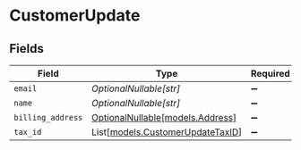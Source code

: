 # CustomerUpdate


## Fields

| Field                                                                | Type                                                                 | Required                                                             | Description                                                          |
| -------------------------------------------------------------------- | -------------------------------------------------------------------- | -------------------------------------------------------------------- | -------------------------------------------------------------------- |
| `email`                                                              | *OptionalNullable[str]*                                              | :heavy_minus_sign:                                                   | N/A                                                                  |
| `name`                                                               | *OptionalNullable[str]*                                              | :heavy_minus_sign:                                                   | N/A                                                                  |
| `billing_address`                                                    | [OptionalNullable[models.Address]](../models/address.md)             | :heavy_minus_sign:                                                   | N/A                                                                  |
| `tax_id`                                                             | List[[models.CustomerUpdateTaxID](../models/customerupdatetaxid.md)] | :heavy_minus_sign:                                                   | N/A                                                                  |